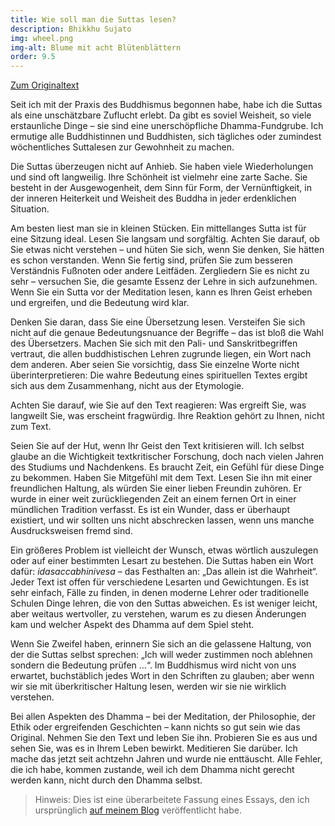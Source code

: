 ```yaml
---
title: Wie soll man die Suttas lesen?
description: Bhikkhu Sujato
img: wheel.png
img-alt: Blume mit acht Blütenblättern
order: 9.5
---
```


[Zum Originaltext](https://discourse.suttacentral.net/t/how-to-read-the-suttas/6676)

Seit ich mit der Praxis des Buddhismus begonnen habe, habe ich die Suttas als eine unschätzbare Zuflucht erlebt. Da gibt es soviel Weisheit, so viele erstaunliche Dinge – sie sind eine unerschöpfliche Dhamma-Fundgrube. Ich ermutige alle Buddhistinnen und Buddhisten, sich tägliches oder zumindest wöchentliches Suttalesen zur Gewohnheit zu machen.

Die Suttas überzeugen nicht auf Anhieb. Sie haben viele Wiederholungen und sind oft langweilig. Ihre Schönheit ist vielmehr eine zarte Sache. Sie besteht in der Ausgewogenheit, dem Sinn für Form, der Vernünftigkeit, in der inneren Heiterkeit und Weisheit des Buddha in jeder erdenklichen Situation.

Am besten liest man sie in kleinen Stücken. Ein mittellanges Sutta ist für eine Sitzung ideal. Lesen Sie langsam und sorgfältig. Achten Sie darauf, ob Sie etwas nicht verstehen – und hüten Sie sich, wenn Sie denken, Sie hätten es schon verstanden. Wenn Sie fertig sind, prüfen Sie zum besseren Verständnis Fußnoten oder andere Leitfäden. Zergliedern Sie es nicht zu sehr – versuchen Sie, die gesamte Essenz der Lehre in sich aufzunehmen. Wenn Sie ein Sutta vor der Meditation lesen, kann es Ihren Geist erheben und ergreifen, und die Bedeutung wird klar.

Denken Sie daran, dass Sie eine Übersetzung lesen. Versteifen Sie sich nicht auf die genaue Bedeutungsnuance der Begriffe – das ist bloß die Wahl des Übersetzers. Machen Sie sich mit den Pali- und Sanskritbegriffen vertraut, die allen buddhistischen Lehren zugrunde liegen, ein Wort nach dem anderen. Aber seien Sie vorsichtig, dass Sie einzelne Worte nicht überinterpretieren: Die wahre Bedeutung eines spirituellen Textes ergibt sich aus dem Zusammenhang, nicht aus der Etymologie.

Achten Sie darauf, wie Sie auf den Text reagieren: Was ergreift Sie, was langweilt Sie, was erscheint fragwürdig. Ihre Reaktion gehört zu Ihnen, nicht zum Text.

Seien Sie auf der Hut, wenn Ihr Geist den Text kritisieren will. Ich selbst glaube an die Wichtigkeit textkritischer Forschung, doch nach vielen Jahren des Studiums und Nachdenkens. Es braucht Zeit, ein Gefühl für diese Dinge zu bekommen. Haben Sie Mitgefühl mit dem Text. Lesen Sie ihn mit einer freundlichen Haltung, als würden Sie einer lieben Freundin zuhören. Er wurde in einer weit zurückliegenden Zeit an einem fernen Ort in einer mündlichen Tradition verfasst. Es ist ein Wunder, dass er überhaupt existiert, und wir sollten uns nicht abschrecken lassen, wenn uns manche Ausdrucksweisen fremd sind.

Ein größeres Problem ist vielleicht der Wunsch, etwas wörtlich auszulegen oder auf einer bestimmten Lesart zu bestehen. Die Suttas haben ein Wort dafür: *idasaccabhinivesa* – das Festhalten an: „Das allein ist die Wahrheit“. Jeder Text ist offen für verschiedene Lesarten und Gewichtungen. Es ist sehr einfach, Fälle zu finden, in denen moderne Lehrer oder traditionelle Schulen Dinge lehren, die von den Suttas abweichen. Es ist weniger leicht, aber weitaus wertvoller, zu verstehen, warum es zu diesen Änderungen kam und welcher Aspekt des Dhamma auf dem Spiel steht.

Wenn Sie Zweifel haben, erinnern Sie sich an die gelassene Haltung, von der die Suttas selbst sprechen: „Ich will weder zustimmen noch ablehnen sondern die Bedeutung prüfen …“. Im Buddhismus wird nicht von uns erwartet, buchstäblich jedes Wort in den Schriften zu glauben; aber wenn wir sie mit überkritischer Haltung lesen, werden wir sie nie wirklich verstehen.

Bei allen Aspekten des Dhamma – bei der Meditation, der Philosophie, der Ethik oder ergreifenden Geschichten – kann nichts so gut sein wie das Original. Nehmen Sie den Text und leben Sie ihn. Probieren Sie es aus und sehen Sie, was es in Ihrem Leben bewirkt. Meditieren Sie darüber. Ich mache das jetzt seit achtzehn Jahren und wurde nie enttäuscht. Alle Fehler, die ich habe, kommen zustande, weil ich dem Dhamma nicht gerecht werden kann, nicht durch den Dhamma selbst.

> Hinweis: Dies ist eine überarbeitete Fassung eines Essays, den ich ursprünglich [auf meinem Blog](https://sujato.wordpress.com/2010/03/31/reading-the-suttas/) veröffentlicht habe.